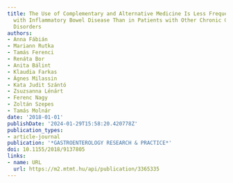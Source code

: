 ```yaml
---
title: The Use of Complementary and Alternative Medicine Is Less Frequent in Patients
  with Inflammatory Bowel Disease Than in Patients with Other Chronic Gastrointestinal
  Disorders
authors:
- Anna Fábián
- Mariann Rutka
- Tamás Ferenci
- Renáta Bor
- Anita Bálint
- Klaudia Farkas
- Ágnes Milassin
- Kata Judit Szántó
- Zsuzsanna Lénárt
- Ferenc Nagy
- Zoltán Szepes
- Tamás Molnár
date: '2018-01-01'
publishDate: '2024-01-29T15:58:20.420778Z'
publication_types:
- article-journal
publication: '*GASTROENTEROLOGY RESEARCH & PRACTICE*'
doi: 10.1155/2018/9137805
links:
- name: URL
  url: https://m2.mtmt.hu/api/publication/3365335
---
```


